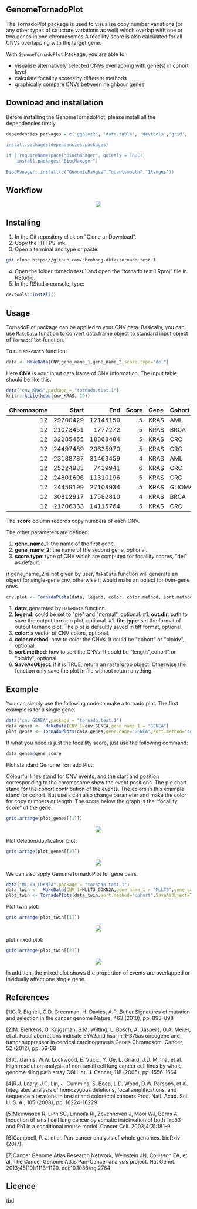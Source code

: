 

## GenomeTornadoPlot

The TornadoPlot package is used to visualise copy number variations (or any other types of structure variations as well) which overlap with one or two genes in one chromosomes.A focallity score is also calculated for all CNVs overlapping with the target gene. 

With `GenomeTornadoPlot` Package, you are able to:
- visualise alternatively selected CNVs overlapping with gene(s) in cohort level
- calculate focallity scores by different methods
- graphically compare CNVs between neighbour genes


## Download and installation

Before installing the GenomeTornadoPlot, please install all the dependencies firstly.

```R
dependencies.packages = c('ggplot2', 'data.table', 'devtools','grid', 'gridExtra',’tiff')
	      
install.packages(dependencies.packages)

if (!requireNamespace("BiocManager", quietly = TRUE))
    install.packages("BiocManager")
    
BiocManager::install(c(“GenomicRanges”,”quantsmooth","IRanges"))
```
## Workflow
<p align="center">
<img src="image/workflow.png">
</p>


## Installing
1. In the Git repository click on "Clone or Download".
2. Copy the HTTPS link.
3. Open a terminal and type or paste:
```bash
git clone https://github.com/chenhong-dkfz/tornado.test.1
```
4. Open the folder tornado.test.1 and open the “tornado.test.1.Rproj” file in RStudio.
5. In the RStudio console, type:
```R
devtools::install()
```

## Usage

TornadoPlot package can be applied to your CNV data. Basically, you can use `MakeData` function to convert data.frame object to standard input object of `TornadoPlot` function. 

To run `MakeData` function:

```R
data <- MakeData(CNV,gene_name_1,gene_name_2,score.type="del")

```

Here **CNV** is your input data frame of CNV information. The input table should be like this:


```R
data("cnv_KRAS",package = "tornado.test.1")
knitr::kable(head(cnv_KRAS, 10))
```
| Chromosome|    Start|      End| Score|Gene |Cohort |PID       |
|----------:|--------:|--------:|-----:|:----|:------|:---------|
|         12| 29700429| 12145150|     5|KRAS |AML    |pid001 |
|         12| 21073451|  1777272|     5|KRAS |BRCA   |pid002 |
|         12| 32285455| 18368484|     5|KRAS |CRC    |pid003 |
|         12| 24497489| 20635970|     5|KRAS |CRC    |pid004 |
|         12| 23188787| 31463459|     4|KRAS |AML    |pid005 |
|         12| 25224933|  7439941|     6|KRAS |CRC    |pid006 |
|         12| 24801696| 11310196|     5|KRAS |CRC    |pid007 |
|         12| 24459199| 27108934|     5|KRAS |GLIOMA |pid008 |
|         12| 30812917| 17582810|     4|KRAS |BRCA   |pid009 |
|         12| 21706333| 14115764|     5|KRAS |CRC    |pid010 |

The **score** column records copy numbers of each CNV.


The other parameters are defined:

1. **gene_name_1**: the name of the first gene.
1. **gene_name_2**: the name of the second gene, optional.
1. **score.type**: type of CNV which are computed for focallity scores, "del" as default.

if gene_name_2 is not given by user, `MakeData` function will generate an object for single-gene cnv, otherwise it would make an object for twin-gene cnvs. 



```R
cnv.plot <- TornadoPlots(data, legend, color, color.method, sort.method, SaveAsObject)
```
1. **data**: generated by `MakeData` function.
1. **legend**: could be set to "pie" and "normal", optional.
#1. **out.dir**: path to save the output tornado plot, optional.
#1. **file.type**: set the format of output tornado plot. The plot is defaultly saved in tiff format, optional.
1. **color**: a vector of CNV colors, optional.
1. **color.method**: how to color the CNVs. It could be "cohort" or "ploidy", optional.
1. **sort.method**: how to sort the CNVs. It could be "length",cohort" or "ploidy", optional.
1. **SaveAsObject**: if it is TRUE, return an rastergrob object. Otherwise the function only save the plot in file without return anything.

## Example

You can simply use the following code to make a tornado plot. The first example is for a single gene.
```R
data("cnv_GENEA",package = "tornado.test.1")
data_genea <-  MakeData(CNV_1=cnv_GENEA,gene_name_1 = "GENEA")
plot_genea <- TornadoPlots(data_genea,gene.name="GENEA",sort.method="cohort",SaveAsObject=T)
```
If what you need is just the focallity score, just use the following command:
```R
data_genea@gene_score
```

Plot standard Genome Tornado Plot:

Colourful lines stand for CNV events, and the start and position corresponding to the chromosome show the event positions.
The pie chart stand for the cohort contribution of the events.
The colors in this example stand for cohort. But users can also change parameter and make the color for copy numbers or length.
The score below the graph is the “focallity score” of the gene.


```R
grid.arrange(plot_genea[[1]])
```
<p align="center">
<img src="image/example_tornadoplot.png">
</p>


Plot deletion/duplication plot:
```R
grid.arrage(plot_genea[[2]])
```
<p align="center">
<img src="image/example_del_dup_plot.png">
</p>


We can also apply GenomeTornadoPlot for gene pairs.
```R
data("MLLT3_CDKN2A",package = "tornado.test.1")
data_twin <-  MakeData(CNV_1=MLLT3_CDKN2A,gene_name_1 = "MLLT3",gene_name_2="CDKN2A")
plot_twin <- TornadoPlots(data_twin,sort.method="cohort",SaveAsObject=T)
```
Plot twin plot:
```R
grid.arrange(plot_twin[[1]])
```
<p align="center">
<img src="image/example_twinplot.png">
</p>

plot mixed plot:
```R
grid.arrange(plot_twin[[2]])
```
<p align="center">
<img src="image/example_mixedplot.png">
</p>

In addition, the mixed plot shows the proportion of events are overlapped or invidually affect one single gene.

## References

[1]G.R. Bignell, C.D. Greenman, H. Davies, A.P. Butler
Signatures of mutation and selection in the cancer genome
Nature, 463 (2010), pp. 893-898

[2]M. Bierkens, O. Krijgsman, S.M. Wilting, L. Bosch, A. Jaspers, G.A. Meijer, et al.
Focal aberrations indicate EYA2and hsa-miR-375as oncogene and tumor suppressor in cervical carcinogenesis
Genes Chromosom. Cancer, 52 (2012), pp. 56-68

[3]C. Garnis, W.W. Lockwood, E. Vucic, Y. Ge, L. Girard, J.D. Minna, et al.
High resolution analysis of non-small cell lung cancer cell lines by whole genome tiling path array CGH
Int. J. Cancer, 118 (2005), pp. 1556-1564

[4]R.J. Leary, J.C. Lin, J. Cummins, S. Boca, L.D. Wood, D.W. Parsons, et al.
Integrated analysis of homozygous deletions, focal amplifications, and sequence alterations in breast and colorectal cancers
Proc. Natl. Acad. Sci. U. S. A., 105 (2008), pp. 16224-16229

[5]Meuwissen R, Linn SC, Linnoila RI, Zevenhoven J, Mooi WJ, Berns A. Induction of small cell lung cancer by somatic inactivation of both Trp53 and Rb1 in a conditional mouse model. Cancer Cell. 2003;4(3):181–9.

[6]Campbell, P. J. et al. Pan-cancer analysis of whole genomes. bioRxiv (2017).

[7]Cancer Genome Atlas Research Network, Weinstein JN, Collisson EA, et al. The Cancer Genome Atlas Pan-Cancer analysis project. Nat Genet. 2013;45(10):1113–1120. doi:10.1038/ng.2764

## Licence
tbd
